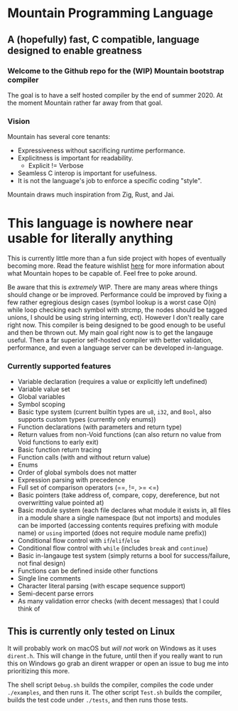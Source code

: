 # Mountain Programming Language
## A (hopefully) fast, C compatible, language designed to enable greatness


### Welcome to the Github repo for the (WIP) Mountain bootstrap compiler

The goal is to have a self hosted compiler by the end of
summer 2020. At the moment Mountain rather far away from that goal.


### Vision

Mountain has several core tenants:
* Expressiveness without sacrificing runtime performance.
* Explicitness is important for readability.
    * Explicit != Verbose
* Seamless C interop is important for usefulness.
* It is not the language's job to enforce a specific coding "style".

Mountain draws much inspiration from Zig, Rust, and Jai.


# This language is nowhere near usable for literally anything
This is currently little more than a fun side project with hopes of
eventually becoming more. Read the feature wishlist
[here](WISHLIST.md) for more information about what Mountain hopes to
be capable of. Feel free to poke around.

Be aware that this is *extremely* WIP. There are many areas where
things should change or be improved. Performance could be improved by
fixing a few rather egregious design cases (symbol lookup is a worst
case O(n) while loop checking each symbol with strcmp, the nodes
should be tagged unions, I should be using string interning,
ect). However I don't really care right now. This compiler is being
designed to be good enough to be useful and then be thrown out. My
main goal right now is to get the langauge useful. Then a far superior
self-hosted compiler with better validation, performance, and even a
language server can be developed in-language.

### Currently supported features
* Variable declaration (requires a value or explicitly left undefined)
* Variable value set
* Global variables
* Symbol scoping
* Basic type system (current builtin types are `u8`, `i32`, and
  `Bool`, also supports custom types (currently only enums))
* Function declarations (with parameters and return type)
* Return values from non-Void functions (can also return no value from
  Void functions to early exit)
* Basic function return tracing
* Function calls (with and without return value)
* Enums
* Order of global symbols does not matter
* Expression parsing with precedence
* Full set of comparison operators (==, !=, >= <=)
* Basic pointers (take address of, compare, copy, dereference, but not
  overwritting value pointed at)
* Basic module system (each file declares what module it exists in,
  all files in a module share a single namespace (but not imports) and
  modules can be imported (accessing contents requires prefixing with
  module name) or `using` imported (does not require module name
  prefix))
* Conditional flow control with `if`/`elif`/`else`
* Conditional flow control with `while` (includes `break` and `continue`)
* Basic in-langauge test system (simply returns a bool for
  success/failure, not final design)
* Functions can be defined inside other functions
* Single line comments
* Character literal parsing (with escape sequence support)
* Semi-decent parse errors
* As many validation error checks (with decent messages) that I could
  think of


## This is currently only tested on Linux

It will probably work on macOS but *will not* work on Windows as it
uses `dirent.h`. This will change in the future, until then if you
really want to run this on Windows go grab an dirent wrapper or open
an issue to bug me into prioritizing this more.

The shell script `Debug.sh` builds the compiler, compiles the code
under `./examples`, and then runs it. The other script `Test.sh`
builds the compiler, builds the test code under `./tests`, and then
runs those tests.
